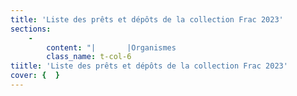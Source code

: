```yaml
---
title: 'Liste des prêts et dépôts de la collection Frac 2023'
sections:
    -
        content: "|       |Organismes                                                                      |Villes                            |Titre exposition                                   |Dates                  |Artistes                                                                                                                   |\n|------------|--------------------------------------------------------------------------------|----------------------------------|---------------------------------------------------|-----------------------|---------------------------------------------------------------------------------------------------------------------------|\n|Liste prêts |MAMCO - Musée d’art moderne et contemporain                                     |Genève (Suisse)                   |Earthworks                                         |03/10/2022 - 29/01/2023|Piero GILARDI                                                                                                              |\n|            |Château de Chamarande, Domaine départemental de l'Essonne                       |Chamarande                        |Saute-mouton                                       |15/10/2022 - 08/01/2023|Thomas BAYRLE                                                                                                              |\n|            |Mairie de Montpellier                                                           |Montpellier                       |Métamorphose. La photographie en France - 1968-1989|26/10/2022 - 13/01/2023|John BATHO, Sophie CALLE, Michel JOURNIAC                                                                                  |\n|            |Centre Pompidou-Metz                                                            |Metz                              |Les portes du possible. Art & Science-fiction      |06/11/2022 - 17/04/2023|Peter HUTCHINSON                                                                                                           |\n|            |IsdaT, Institut supérieur des arts de Toulouse                                  |Toulouse                          |K. WALKER                                          |01/12/2022 - 01/07/2023|Kelley WALKER                                                                                                              |\n|            |Interface appartement / galerie                                                 |Dijon                             |Séverine HUBARD                                    |01/02 - 31/03/2023     |Séverine HUBARD                                                                                                            |\n|            |MDAC - Musée départemental d'art contemporain de Rochechouart                   |Rochechouart                      |Fais que ton rêve soit plus long que la nuit       |03/03 - 17/10/2023     |Peter HUJAR, Autumn RAMSEY                                                                                                 |\n|            |Kunstmuseum Basel                                                               |Bâle (Suisse)                     |Shirley JAFFE                                      |26/03 - 17/07/2023     |Shirley JAFFE                                                                                                              |\n|            |Frac Nouvelle-Aquitaine MÉCA                                                    |Bordeaux                          |Pierre MOLINIER                                    |31/03 - 17/09/2023     |Jean-Charles de QUILLACQ                                                                                                   |\n|            |CAPC - Musée d'Art contemporain de Bordeaux                                     |Bordeaux                          |Jean SABRIER                                       |06/04 - 31/12/2023     |Jean SABRIER                                                                                                               |\n|            |Centre PasquArt                                                                 |Biel/Bienne (Suisse)              |Pauline CURNIER-JARDIN                             |01/07 - 27/08/2023     |Pauline CURNIER-JARDIN                                                                                                     |\n|            |MOMA - Museum of Modern Art, New York  LACMA - Los Angeles County Museum of Art |New York, Los Angeles (États-Unis)|Ed RUSCHA / Now Then                               |10/09/2023 - 06/10/2024|Ed RUSCHA                                                                                                                  |\n|            |Mairie de Clermont-Ferrand                                                      |Clermont-Ferrand                  |Constellations                                     |13/10 - 06/01/2024     |Vladimir SKODA                                                                                                             |\n|            |Musée Matisse de Nice                                                           |Nice                              |Shirley JAFFE, une américaine à Paris              |18/10 - 08/01/2024     |Shirley JAFFE                                                                                                              |\n|            |cac23Bis                                                                        |Guéret                            |Arrête ton cinéma                                  |17/11 - 03/12/2023     |Christian MARCLAY, Boyd WEBB                                                                                               |\n|            |Frac Picardie                                                                   |Amiens                            |Julien BENEYTON                                    |17/06 - 16/09/2023     |Julien BENEYTON                                                                                                            |\n|Liste Dépôts|Musée National Adrien Dubouché - cité de la Céramique                           |Limoges                           |Salle d'exposition XXème siècle                    |01/01 - 31/12/2023     |Robert-Jean DEBLANDER, Nicole GIROUD, Marilyn LEVINE,\L Luigi MAINOLFI, Anita MOLINERO, Elmar TRENKWALDER, \LJean-Pierre VIOT|\n|            |Espace Paul Rebeyrolle                                                          |Eymoutiers                        |Salles de la collection permanente                 |01/01 - 31/12/2023     |Paul REBEYROLLE                                                                                                            |\n|            |Centre International d’Art et du Paysage de Vassivière                          |Beaumont-du-Lac                   |Bois de sculptures                                 |01/01 - 31/12/2023     |Bernard CALET, Bernd LOHAUS, Olivier MOSSET, \LJean-Pierre UHLEN                                                            |\n|            |Musée & Jardin Cécile Sabourdy                                                  |Vicq-sur-Breilh                   |Salles de la collection permanente                 |01/01 - 31/12/2023     |Joseph SANFOURCHE                                                                                                          |\n|            |Préfecture de Limoges                                                           |Limoges                           |Dépôt                                              |01/01 - 31/12/2023     |Jean-Luc MYLAINE, Pascal PINAUD, Bernard DESCAMPS                                                                          |\n|            |DRAC Nouvelle-Aquitaine                                                         |Limoges                           |Dépôt                                              |01/01 - 31/12/2023     |Bernard PAGÈS                                                                                                              |\n|            |Tribunal administratif                                                          |Limoges                           |Dépôt                                              |01/01 - 31/12/2023     |Joseph SANFOURCHE                                                                                                          |\n|            |Tribunal de Grande Instance                                                     |Brive                             |Dépôt                                              |01/01 - 31/12/2023     |Jean-Louis KOLB, Joseph SANFOURCHE                                                                                         |"
        class_name: t-col-6
tiitle: 'Liste des prêts et dépôts de la collection Frac 2023'
cover: {  }
---
```


